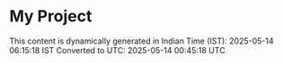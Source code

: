 # My Project

This content is dynamically generated in Indian Time (IST): 2025-05-14 06:15:18 IST
Converted to UTC: 2025-05-14 00:45:18 UTC
